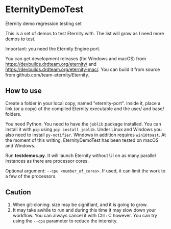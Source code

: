 # EternityDemoTest
Eternity demo regression testing set

This is a set of demos to test Eternity with. The list will grow as I need more demos to test.

Important: you need the Eternity Engine port.

You can get development releases (for Windows and macOS) from https://devbuilds.drdteam.org/eternity/ and https://devbuilds.drdteam.org/eternity-mac/. You can build it from source from github.com/team-eternity/Eternity.

## How to use

Create a folder in your local copy, named "eternity-port". Inside it, place a link (or a copy) of the compiled Eternity executable and the user/ and base/ folders.

You need Python. You need to have the `joblib` package installed. You can install it with `pip` using `pip install joblib`. Under Linux and Windows you also need to install `py-notifier`. Windows in addition requires `win10toast`. At the moment of this writing, EternityDemoTest has been tested on macOS and Windows.

Run **testdemos.py**. It will launch Eternity without UI on as many parallel instances as there are processor cores.

Optional argument: `--cpu <number_of_cores>`. If used, it can limit the work to a few of the processors.

## Caution
1. When git-cloning: size may be signifiant, and it is going to grow.
2. It may take awhile to run and during this time it may slow down your workflow. You can always cancel it with Ctrl+C however. You can try using the `--cpu` parameter to reduce the intensity.
